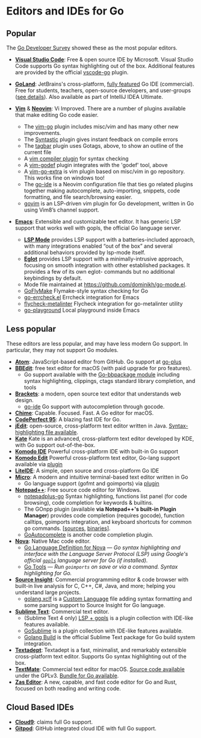 # Editors and IDEs for Go
## Popular
The [Go Developer Survey](https://go.dev/blog/survey2019-results) showed these as the most popular editors.
  * **[Visual Studio Code](https://code.visualstudio.com/)**: Free & open source IDE by Microsoft. Visual Studio Code supports Go syntax highlighting out of the box. Additional features are provided by the official [vscode-go](https://github.com/golang/vscode-go) plugin.
  * **[GoLand](https://www.jetbrains.com/go/)**: JetBrains's cross-platform, [fully featured](https://www.jetbrains.com/go/features/) Go IDE (commercial). Free for students, teachers, open-source developers, and user-groups ([see details](https://www.jetbrains.com/go/buy/#edition=discounts)). Also available as part of IntelliJ IDEA Ultimate.

  * **[Vim](http://www.vim.org/)** & **[Neovim](https://neovim.io/)**: Vi Improved. There are a number of plugins available that make editing Go code easier.
    * The [vim-go](https://github.com/fatih/vim-go) plugin includes misc/vim and has many other new improvements.
    * The [Syntastic](https://github.com/scrooloose/syntastic) plugin gives instant feedback on compile errors
    * The [tagbar](https://github.com/majutsushi/tagbar) plugin uses Gotags, above, to show an outline of the current file
    * A [vim compiler plugin](https://github.com/rjohnsondev/vim-compiler-go) for syntax checking
    * A [vim-godef](https://github.com/dgryski/vim-godef) plugin integrates with the 'godef' tool, above
    * A [vim-go-extra](https://github.com/vim-jp/vim-go-extra) is vim plugin based on misc/vim in go repository. This works fine on windows too!
    * The [go-ide](https://github.com/plentiform/go-ide) is a Neovim configuration file that ties go related plugins together making autocomplete, auto-importing, snippets, code formatting, and file search/browsing easier.
    * [govim](https://github.com/govim/govim) is an LSP-driven vim plugin for Go development, written in Go using Vim8’s channel support.
  * **[Emacs](https://www.gnu.org/software/emacs/)**: Extensible and customizable text editor. It has generic LSP support that works well with gopls, the official Go language server.
    * **[LSP Mode](https://emacs-lsp.github.io/lsp-mode/)** provides LSP support with a batteries-included approach, with many integrations enabled “out of the box” and several additional behaviors provided by lsp-mode itself.
    * **[Eglot](https://github.com/joaotavora/eglot/blob/master/README.md)** provides LSP support with a minimally-intrusive approach, focusing on smooth integration with other established packages. It provides a few of its own eglot- commands but no additional keybindings by default.
    * Mode file maintained at https://github.com/dominikh/go-mode.el.
    * [GoFlyMake](https://github.com/dougm/goflymake) Flymake-style syntax checking for Go
    * [go-errcheck.el](https://github.com/dominikh/go-errcheck.el) Errcheck integration for Emacs
    * [flycheck-metalinter](https://github.com/favadi/flycheck-gometalinter) Flycheck integration for go-metalinter utility
    * [go-playground](https://github.com/grafov/go-playground) Local playground inside Emacs

## Less popular
These editors are less popular, and may have less modern Go support. In particular, they may not support Go modules.
  * **[Atom](https://atom.io/)**: JavaScript-based editor from GitHub. Go support at [go-plus](https://github.com/joefitzgerald/go-plus)
  * **[BBEdit](https://www.barebones.com/products/bbedit/)**: free text editor for macOS (with paid upgrade for pro features). 
    * Go support available with the [Go-bbpackage module](https://github.com/ascarter/go-bbpackage) including syntax highlighting, clippings, ctags standard library completion, and tools
  * **[Brackets](http://brackets.io)**: a modern, open source text editor that understands web design.
    * [go-ide](https://github.com/David5i6/Brackets-Go-IDE) Go support with autocompletion through gocode.
  * **[Chime](https://www.chimehq.com)**: Capable. Focused. Fast. A Go editor for macOS.
  * **[CodePerfect 95](https://codeperfect95.com)**: A blazing fast IDE for Go.
  * **[jEdit](http://www.jedit.org/)**: open-source, cross-platform text editor written in Java. [Syntax-highlighting file available](https://code.google.com/archive/p/go-stuff/source/default/source).
  * **[Kate](https://kate-editor.org/)** Kate is an advanced, cross-platform text editor developed by KDE, with Go support out-of-the-box.
  * **[Komodo IDE](https://www.activestate.com/komodo-ide)** Powerful cross-platform IDE with built-in Go support
  * **[Komodo Edit](https://www.activestate.com/komodo-edit)** Powerful cross-platform text editor, Go-lang support available via [plugin](https://github.com/Komodo/komodo-go)
  * **[LiteIDE](https://github.com/visualfc/liteide)**: A simple, open source and cross-platform Go IDE
  * **[Micro](https://micro-editor.github.io)**: A modern and intuitive terminal-based text editor written in Go
    * Go language support (gofmt and goimports) via [plugin](https://micro-editor.github.io/plugins.html#c-go)
  * **[Notepad++](http://notepad-plus-plus.org/)**: Free source code editor for Windows.
    * [notepadplus-go](https://github.com/chai2010/notepadplus-go) Syntax highlighting, functions list panel (for code browsing), code completion for keywords & builtins.
    * The GOnpp plugin (available **via Notepad++'s built-in Plugin Manager**) provides code completion (requires gocode), function calltips, goimports integration, and keyboard shortcuts for common go commands. [[sources](https://github.com/tike/GOnpp), [binaries](http://sourceforge.net/projects/gonpp/files/)].
    * [GoAutocomplete](https://github.com/steve-perkins/GoAutocomplete) is another code completion plugin.
  * **[Nova](https://nova.app)**: Native Mac code editor.
    * [Go Language Definition for Nova](https://extensions.panic.com/extensions/gwynethllewelyn/gwynethllewelyn.Go/) — _Go syntax highlighting and interface with the Language Server Protocol (LSP) using Google's official [`gopls`](https://pkg.go.dev/golang.org/x/tools/gopls) language server for Go (if installed)._
    * [Go Tools](https://extensions.panic.com/extensions/cloudmanic/cloudmanic.GoTools/) — _Run `goimports` on save or via a command. Syntax highlighting for Go._
  * **[Source Insight](https://www.sourceinsight.com)**: Commercial programming editor & code browser with built-in live analysis for C, C++, C#, Java, and more; helping you understand large projects.
    * [golang.xclf](https://www.sourceinsight.com/pub/languages/golang.xclf) is a [Custom Language](https://www.sourceinsight.com/download/custom-languages/) file adding syntax formatting and some parsing support to Source Insight for Go language.
  * **[Sublime Text](http://www.sublimetext.com/)**: Commercial text editor.
    * (Sublime Text 4 only) [LSP + gopls](https://lsp.sublimetext.io/language_servers/#go) is a plugin collection with IDE-like features available.
    * [GoSublime](https://github.com/DisposaBoy/GoSublime) is a plugin collection with IDE-like features available.
    * [Golang Build](https://github.com/golang/sublime-build) is the official Sublime Text package for Go build system integration.
  * **[Textadept](http://foicica.com/textadept/)**:  Textadept is a fast, minimalist, and remarkably extensible cross-platform text editor. Supports Go syntax highlighting out of the box.
  * **[TextMate](http://macromates.com/)**: Commercial text editor for macOS. [Source code available](https://github.com/textmate/textmate) under the GPLv3. [Bundle for Go available](https://github.com/syscrusher/golang.tmbundle).
  * **[Zas Editor](https://www.zeditor.app/)**: A new, capable, and fast code editor for Go and Rust, focused on both reading and writing code.

## Cloud Based IDEs

  * **[Cloud9](https://aws.amazon.com/cloud9/)**: claims full Go support.
  * **[Gitpod](https://gitpod.io)**: GitHub integrated cloud IDE with full Go support.
